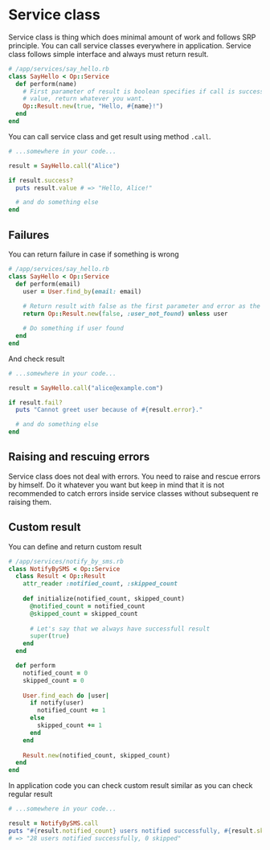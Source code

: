 # Service class

Service class is thing which does minimal amount of work and follows SRP principle. You can call service classes everywhere in application. Service class follows simple interface and always must return result.

```ruby
# /app/services/say_hello.rb
class SayHello < Op::Service
  def perform(name)
    # First parameter of result is boolean specifies if call is successfull or not. Second parameter is 
    # value, return whatever you want.
    Op::Result.new(true, "Hello, #{name}!")
  end
end
```

You can call service class and get result using method `.call`.

```ruby
# ...somewhere in your code...

result = SayHello.call("Alice")

if result.success?
  puts result.value # => "Hello, Alice!"

  # and do something else
end
```

## Failures

You can return failure in case if something is wrong

```ruby
# /app/services/say_hello.rb
class SayHello < Op::Service
  def perform(email)
    user = User.find_by(email: email)
    
    # Return result with false as the first parameter and error as the second.
    return Op::Result.new(false, :user_not_found) unless user

    # Do something if user found    
  end
end

```

And check result

```ruby
# ...somewhere in your code...

result = SayHello.call("alice@example.com")

if result.fail?
  puts "Cannot greet user because of #{result.error}."

  # and do something else
end
```

## Raising and rescuing errors

Service class does not deal with errors. You need to raise and rescue errors by himself. Do it whatever you 
want but keep in mind that it is not recommended to catch errors inside service classes without subsequent 
re raising them. 

## Custom result

You can define and return custom result

```ruby
# /app/services/notify_by_sms.rb
class NotifyBySMS < Op::Service
  class Result < Op::Result
    attr_reader :notified_count, :skipped_count
    
    def initialize(notified_count, skipped_count)
      @notified_count = notified_count
      @skipped_count = skipped_count 
      
      # Let's say that we always have successfull result
      super(true)
    end  
  end

  def perform
    notified_count = 0
    skipped_count = 0
    
    User.find_each do |user|
      if notify(user)
        notified_count += 1
      else
        skipped_count += 1
      end
    end
    
    Result.new(notified_count, skipped_count)
  end
end
```

In application code you can check custom result similar as you can check regular result

```ruby
# ...somewhere in your code...

result = NotifyBySMS.call
puts "#{result.notified_count} users notified successfully, #{result.skipped_count} skipped"
# => "28 users notified successfully, 0 skipped" 
```
